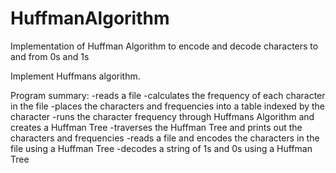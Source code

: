 # HuffmanAlgorithm
Implementation of Huffman Algorithm to encode and decode characters to and from 0s and 1s


Implement Huffmans algorithm.

Program summary:
-reads a file
-calculates the frequency of each character in the file
-places the characters and frequencies into a table indexed by the character
-runs the character frequency through Huffmans Algorithm and creates a Huffman Tree
-traverses the Huffman Tree and prints out the characters and frequencies
-reads a file and encodes the characters in the file using a Huffman Tree
-decodes a string of 1s and 0s using a Huffman Tree
